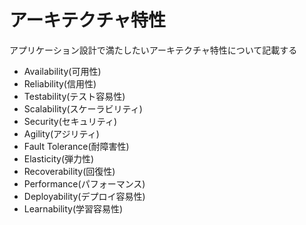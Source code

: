 # アーキテクチャ特性

アプリケーション設計で満たしたいアーキテクチャ特性について記載する

- Availability(可用性)
- Reliability(信用性)
- Testability(テスト容易性)
- Scalability(スケーラビリティ)
- Security(セキュリティ)
- Agility(アジリティ)
- Fault Tolerance(耐障害性)
- Elasticity(弾力性)
- Recoverability(回復性)
- Performance(パフォーマンス)
- Deployability(デプロイ容易性)
- Learnability(学習容易性)
